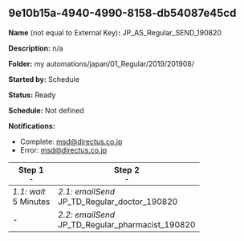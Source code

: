 ## 9e10b15a-4940-4990-8158-db54087e45cd

**Name** (not equal to External Key)**:** JP_AS_Regular_SEND_190820

**Description:** n/a

**Folder:** my automations/japan/01_Regular/2019/201908/

**Started by:** Schedule

**Status:** Ready

**Schedule:** Not defined

**Notifications:**

* Complete: msd@directus.co.jp
* Error: msd@directus.co.jp

| Step 1<br>_<small>-</small>_ | Step 2<br>_<small>-</small>_ |
| --- | --- |
| _1.1: wait_<br>5 Minutes | _2.1: emailSend_<br>JP_TD_Regular_doctor_190820 |
| - | _2.2: emailSend_<br>JP_TD_Regular_pharmacist_190820 |
